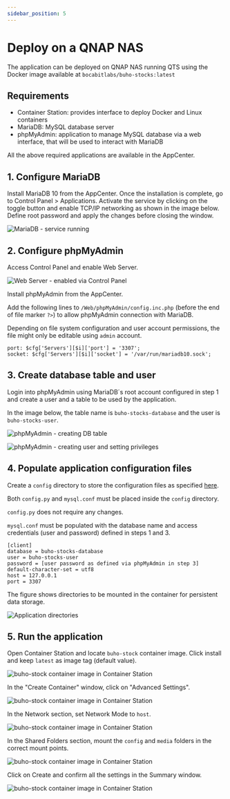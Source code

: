 ```yaml
---
sidebar_position: 5
---
```


# Deploy on a QNAP NAS

The application can be deployed on QNAP NAS running QTS using the Docker image available at `bocabitlabs/buho-stocks:latest`

## Requirements
- Container Station: provides interface to deploy Docker and Linux containers
- MariaDB: MySQL database server
- phpMyAdmin: application to manage MySQL database via a web interface, that will be used to interact with MariaDB


All the above required applications are available in the AppCenter.


## 1. Configure MariaDB

Install MariaDB 10 from the AppCenter. Once the installation is complete, go to Control Panel > Applications.
Activate the service by clicking on the toggle button and enable TCP/IP networking as shown in the image below. Define root password and apply the changes before closing the window.


![MariaDB - service running](/img/qnap-installation/mariadb_config_1.png)



## 2. Configure phpMyAdmin

Access Control Panel and enable Web Server.

![Web Server - enabled via Control Panel](/img/qnap-installation/web_server_1.png)

Install phpMyAdmin from the AppCenter.

Add the following lines to `/Web/phpMyAdmin/config.inc.php` (before the end of file marker `?>`) to allow phpMyAdmin connection with MariaDB.

Depending on file system configuration and user account permissions, the file might only be editable using `admin` account.

```
port: $cfg['Servers'][$i]['port'] = '3307';
socket: $cfg['Servers'][$i]['socket'] = '/var/run/mariadb10.sock';
```


## 3. Create database table and user

Login into phpMyAdmin using MariaDB´s root account configured in step 1 and create a user and a table to be used by the application.

In the image below, the table name is `buho-stocks-database` and the user is `buho-stocks-user`.

![phpMyAdmin - creating DB table](/img/qnap-installation/phpmyadmin_config_1.png)


![phpMyAdmin - creating user and setting privileges](/img/qnap-installation/phpmyadmin_config_2.png)


## 4. Populate application configuration files

Create a `config` directory to store the configuration files as specified [here](./deploy-docker/).

Both `config.py` and `mysql.conf` must be placed inside the `config` directory.

`config.py` does not require any changes.

`mysql.conf` must be populated with the database name and access credentials (user and password) defined in steps 1 and 3.

```
[client]
database = buho-stocks-database
user = buho-stocks-user
password = [user password as defined via phpMyAdmin in step 3]
default-character-set = utf8
host = 127.0.0.1
port = 3307
```

The figure shows directories to be mounted in the container for persistent data storage.

![Application directories](/img/qnap-installation/directories_1.png)


## 5. Run the application

Open Container Station and locate `buho-stock` container image. Click install and keep `latest` as image tag (default value).

![buho-stock container image in Container Station](/img/qnap-installation/container_config_1.png)


In the "Create Container" window, click on "Advanced Settings".


![buho-stock container image in Container Station](/img/qnap-installation/container_config_2.png)


In the Network section, set Network Mode to `host`.

![buho-stock container image in Container Station](/img/qnap-installation/container_config_3.png)


In the Shared Folders section, mount the `config` and `media` folders in the correct mount points.

![buho-stock container image in Container Station](/img/qnap-installation/container_config_4.png)


Click on Create and confirm all the settings in the Summary window.

![buho-stock container image in Container Station](/img/qnap-installation/container_config_5.png)
